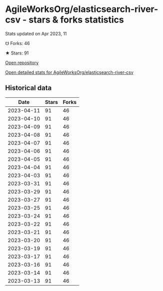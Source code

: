 # AgileWorksOrg/elasticsearch-river-csv - stars & forks statistics

Stats updated on Apr 2023, 11

☋ Forks: 46

★ Stars: 91

[Open repository](https://github.com/AgileWorksOrg/elasticsearch-river-csv)

[Open detailed stats for AgileWorksOrg/elasticsearch-river-csv](https://reviewgithub.com/rep/AgileWorksOrg/elasticsearch-river-csv)

## Historical data
| Date | Stars | Forks |
|------|-------|-------|
| 2023-04-11 | 91 | 46 | 
| 2023-04-10 | 91 | 46 | 
| 2023-04-09 | 91 | 46 | 
| 2023-04-08 | 91 | 46 | 
| 2023-04-07 | 91 | 46 | 
| 2023-04-06 | 91 | 46 | 
| 2023-04-05 | 91 | 46 | 
| 2023-04-04 | 91 | 46 | 
| 2023-04-03 | 91 | 46 | 
| 2023-03-31 | 91 | 46 | 
| 2023-03-29 | 91 | 46 | 
| 2023-03-27 | 91 | 46 | 
| 2023-03-25 | 91 | 46 | 
| 2023-03-24 | 91 | 46 | 
| 2023-03-22 | 91 | 46 | 
| 2023-03-21 | 91 | 46 | 
| 2023-03-20 | 91 | 46 | 
| 2023-03-19 | 91 | 46 | 
| 2023-03-17 | 91 | 46 | 
| 2023-03-16 | 91 | 46 | 
| 2023-03-14 | 91 | 46 | 
| 2023-03-13 | 91 | 46 | 

